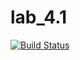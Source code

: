 # lab_4.1 
[![Build Status](https://travis-ci.org/TokiharU/lab_4.1.svg?branch=master)](https://travis-ci.org/TokiharU/lab_4.1)
